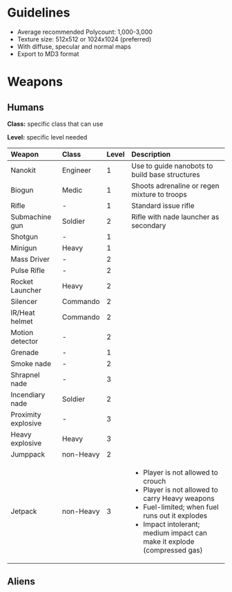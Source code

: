 # Guidelines #

  * Average recommended Polycount: 1,000-3,000
  * Texture size: 512x512 or 1024x1024 (preferred)
  * With diffuse, specular and normal maps
  * Export to MD3 format

# Weapons #

## Humans ##

**Class:** specific class that can use

**Level:** specific level needed

| Weapon | Class | Level | Description |
|:-------|:------|:------|:------------|
| Nanokit | Engineer | 1 | Use to guide nanobots to build base structures |
| Biogun | Medic | 1 | Shoots adrenaline or regen mixture to troops |
| Rifle | - | 1 | Standard issue rifle |
| Submachine gun | Soldier | 2 | Rifle with nade launcher as secondary |
| Shotgun | - | 1 |  |
| Minigun | Heavy | 1 |  |
| Mass Driver | - | 2 |  |
| Pulse Rifle | - | 2 |  |
| Rocket Launcher | Heavy | 2 |  |
| Silencer | Commando | 2 |  |
| IR/Heat helmet | Commando | 2 |  |
| Motion detector | - | 2 |  |
| Grenade | - | 1 |  |
| Smoke nade | - | 2 |  |
| Shrapnel nade | - | 3 |  |
| Incendiary nade | Soldier | 2 |  |
| Proximity explosive | - | 3 |  |
| Heavy explosive | Heavy | 3 |  |
| Jumppack | non-Heavy | 2 |  |
| Jetpack | non-Heavy | 3 | <ul><li>Player is not allowed to crouch</li><li>Player is not allowed to carry Heavy weapons</li><li>Fuel-limited; when fuel runs out it explodes</li><li>Impact intolerant; medium impact can make it explode (compressed gas)</li></ul> |

## Aliens ##